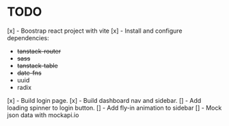 # TODO

[x] - Boostrap react project with vite
[x] - Install and configure dependencies:

- ~~tanstack-router~~
- ~~sass~~
- ~~tanstack-table~~
- ~~date-fns~~
- uuid
- radix

[x] - Build login page.
[x] - Build dashboard nav and sidebar.
[] - Add loading spinner to login button.
[] - Add fly-in animation to sidebar
[] - Mock json data with mockapi.io
